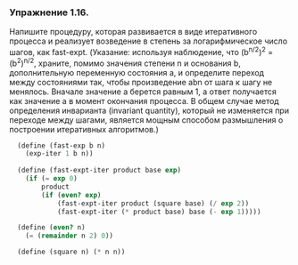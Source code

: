 ### Упражнение 1.16.

Напишите процедуру, которая развивается в виде итеративного процесса и реализует возведение в степень за логарифмическое число шагов, как fast-expt. (Указание: используя наблюдение, что (b<sup>n/2</sup>)<sup>2</sup> = (b<sup>2</sup>)<sup>n/2</sup>, храните, помимо значения степени n и основания b, дополнительную переменную состояния a, и определите переход между состояниями так, чтобы произведение abn от шага к шагу не менялось. Вначале значение a берется равным 1, а ответ получается как значение a в момент окончания процесса. В общем случае метод определения инварианта (invariant quantity), который не изменяется при переходе между шагами, является мощным способом размышления о построении итеративных алгоритмов.)

```scheme
  (define (fast-exp b n)
    (exp-iter 1 b n))
  
  (define (fast-expt-iter product base exp) 
    (if (= exp 0) 
        product 
        (if (even? exp) 
            (fast-expt-iter product (square base) (/ exp 2)) 
            (fast-expt-iter (* product base) base (- exp 1)))))

  (define (even? n)
    (= (remainder n 2) 0))      

  (define (square n) (* n n))       
```